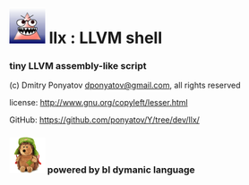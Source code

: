 # ![logo](https://github.com/ponyatov/icons/raw/master/triangle.png) llx : LLVM shell
### tiny LLVM assembly-like script

(c) Dmitry Ponyatov <dponyatov@gmail.com>, all rights reserved

license: http://www.gnu.org/copyleft/lesser.html

GitHub: https://github.com/ponyatov/Y/tree/dev/llx/

### ![logo](https://github.com/ponyatov/icons/raw/master/hedge64x64.png) powered by bI dymanic language
